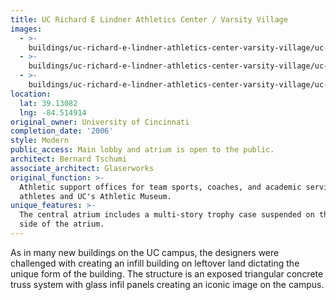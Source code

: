 ```yaml
---
title: UC Richard E Lindner Athletics Center / Varsity Village
images:
  - >-
    buildings/uc-richard-e-lindner-athletics-center-varsity-village/uc-richard-e-lindner-athletics-center-varsity-village-0_ffq5hv
  - >-
    buildings/uc-richard-e-lindner-athletics-center-varsity-village/uc-richard-e-lindner-athletics-center-varsity-village-1_ibea3e
  - >-
    buildings/uc-richard-e-lindner-athletics-center-varsity-village/uc-richard-e-lindner-athletics-center-varsity-village-2_ygv40z
location:
  lat: 39.13082
  lng: -84.514914
original_owner: University of Cincinnati
completion_date: '2006'
style: Modern
public_access: Main lobby and atrium is open to the public.
architect: Bernard Tschumi
associate_architect: Glaserworks
original_function: >-
  Athletic support offices for team sports, coaches, and academic services for
  athletes and UC's Athletic Museum.
unique_features: >-
  The central atrium includes a multi-story trophy case suspended on the east
  side of the atrium.
---
```


As in many new buildings on the UC campus, the designers were challenged with creating an infill building on leftover land dictating the unique form of the building. The structure is an exposed triangular concrete truss system with glass infil panels creating an iconic image on the campus.
